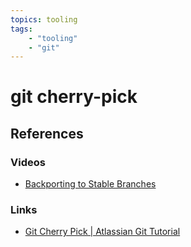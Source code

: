 ```yaml
---
topics: tooling
tags:
    - "tooling"
    - "git"
---
```


# git cherry-pick

## References

### Videos

- [Backporting to Stable Branches](https://youtu.be/RxDt5qVO0RM)

### Links

- [Git Cherry Pick | Atlassian Git Tutorial](https://www.atlassian.com/git/tutorials/cherry-pick)
